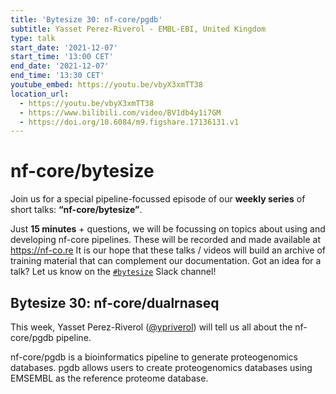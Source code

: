 ```yaml
---
title: 'Bytesize 30: nf-core/pgdb'
subtitle: Yasset Perez-Riverol - EMBL-EBI, United Kingdom
type: talk
start_date: '2021-12-07'
start_time: '13:00 CET'
end_date: '2021-12-07'
end_time: '13:30 CET'
youtube_embed: https://youtu.be/vbyX3xmTT38
location_url:
  - https://youtu.be/vbyX3xmTT38
  - https://www.bilibili.com/video/BV1db4y1i7GM
  - https://doi.org/10.6084/m9.figshare.17136131.v1
---
```


# nf-core/bytesize

Join us for a special pipeline-focussed episode of our **weekly series** of short talks: **“nf-core/bytesize”**.

Just **15 minutes** + questions, we will be focussing on topics about using and developing nf-core pipelines.
These will be recorded and made available at <https://nf-co.re>
It is our hope that these talks / videos will build an archive of training material that can complement our documentation. Got an idea for a talk? Let us know on the [`#bytesize`](https://nfcore.slack.com/channels/bytesize) Slack channel!

## Bytesize 30: nf-core/dualrnaseq

This week, Yasset Perez-Riverol ([@ypriverol](https://github.com/ypriverol/)) will tell us all about the nf-core/pgdb pipeline.

nf-core/pgdb is a bioinformatics pipeline to generate proteogenomics databases. pgdb allows users to create proteogenomics databases using EMSEMBL as the reference proteome database.

